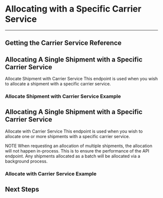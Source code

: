 # Allocating with a Specific Carrier Service


---

## Getting the Carrier Service Reference



## Allocating A Single Shipment with a Specific Carrier Service

Allocate Shipment with Carrier Service This endpoint is used when you wish to allocate a shipment with a specific carrier service.


### Allocate Shipment with Carrier Service Example



## Allocating A Single Shipment with a Specific Carrier Service

Allocate with Carrier Service This endpoint is used when you wish to allocate one or more shipments with a specific carrier service.

NOTE
When requesting an allocation of multiple shipments, the allocation will not happen in-process. This is to ensure the performance of the API endpoint. Any shipments allocated as a batch will be allocated via a background process.

### Allocate with Carrier Service Example



## Next Steps

<script src="../../scripts/requesttabs.js"></script>
<script src="../../scripts/responsetabs.js"></script>
<script src="../../scripts/copy.js"></script>